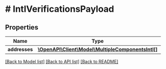 # # IntlVerificationsPayload

## Properties

Name | Type | Description | Notes
------------ | ------------- | ------------- | -------------
**addresses** | [**\OpenAPI\Client\Model\MultipleComponentsIntl[]**](MultipleComponentsIntl.md) |  | [optional]

[[Back to Model list]](../../README.md#models) [[Back to API list]](../../README.md#endpoints) [[Back to README]](../../README.md)

